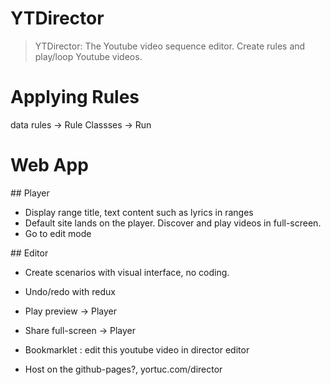 # YTDirector

> YTDirector: The Youtube video sequence editor.
  Create rules and play/loop Youtube videos.

# Applying Rules

data rules -> Rule Classses -> Run

# Web App

## Player
- Display range title, text content such as lyrics in ranges
- Default site lands on the player. Discover and play videos in full-screen.
- Go to edit mode

## Editor
- Create scenarios with visual interface, no coding.
- Undo/redo with redux
- Play preview -> Player
- Share full-screen -> Player



- Bookmarklet : edit this youtube video in director editor
- Host on the github-pages?, yortuc.com/director

